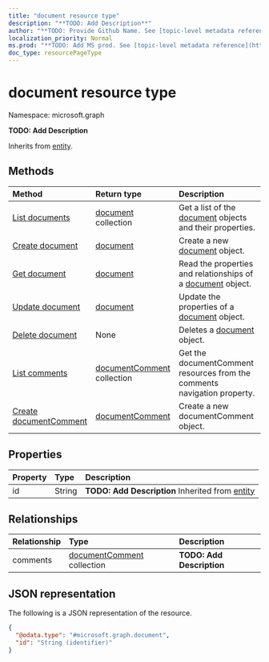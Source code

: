 ```yaml
---
title: "document resource type"
description: "**TODO: Add Description**"
author: "**TODO: Provide Github Name. See [topic-level metadata reference](https://msgo.azurewebsites.net/add/document/guidelines/metadata.html#topic-level-metadata)**"
localization_priority: Normal
ms.prod: "**TODO: Add MS prod. See [topic-level metadata reference](https://msgo.azurewebsites.net/add/document/guidelines/metadata.html#topic-level-metadata)**"
doc_type: resourcePageType
---
```


# document resource type

Namespace: microsoft.graph



**TODO: Add Description**


Inherits from [entity](../resources/entity.md).

## Methods
|Method|Return type|Description|
|:---|:---|:---|
|[List documents](../api/document-list.md)|[document](../resources/document.md) collection|Get a list of the [document](../resources/document.md) objects and their properties.|
|[Create document](../api/document-create.md)|[document](../resources/document.md)|Create a new [document](../resources/document.md) object.|
|[Get document](../api/document-get.md)|[document](../resources/document.md)|Read the properties and relationships of a [document](../resources/document.md) object.|
|[Update document](../api/document-update.md)|[document](../resources/document.md)|Update the properties of a [document](../resources/document.md) object.|
|[Delete document](../api/document-delete.md)|None|Deletes a [document](../resources/document.md) object.|
|[List comments](../api/document-list-comments.md)|[documentComment](../resources/documentcomment.md) collection|Get the documentComment resources from the comments navigation property.|
|[Create documentComment](../api/document-post-comments.md)|[documentComment](../resources/documentcomment.md)|Create a new documentComment object.|

## Properties
|Property|Type|Description|
|:---|:---|:---|
|id|String|**TODO: Add Description** Inherited from [entity](../resources/entity.md)|

## Relationships
|Relationship|Type|Description|
|:---|:---|:---|
|comments|[documentComment](../resources/documentcomment.md) collection|**TODO: Add Description**|

## JSON representation
The following is a JSON representation of the resource.
<!-- {
  "blockType": "resource",
  "keyProperty": "id",
  "@odata.type": "microsoft.graph.document",
  "baseType": "microsoft.graph.entity",
  "openType": false
}
-->
``` json
{
  "@odata.type": "#microsoft.graph.document",
  "id": "String (identifier)"
}
```

